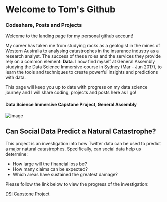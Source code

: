 # Welcome to Tom's Github

### Codeshare, Posts and Projects

Welcome to the landing page for my personal github account!

My career has taken me from studying rocks as a geologist in the mines of Western Australia to analysing catastrophes in the insurance industry as a research analyst. The success of these roles and the services they provide rely on a common element: **Data**. I now find myself at General Assembly studying the Data Science Immersive course in Sydney (Mar - Jun 2017), to learn the tools and techniques to create powerful insights and predictions with data.

This page will keep you up to date with progress on my data science journey and I will share coding, projects and posts here as I go!


#### Data Science Immersive Capstone Project, General Assembly

![image](https://media.giphy.com/media/3o7TKOrTKTwdIFBi2k/giphy.gif)

## Can Social Data Predict a Natural Catastrophe?


This project is an investigation into how Twitter data can be used to predict a major natural catastrophes. Specifically, can social data help us determine:
- How large will the financial loss be?
- How many claims can be expected?
- Which areas have sustained the greatest damage?

Please follow the link below to view the progress of the investigation:

[DSI Capstone Project](/capstone/index.md)
